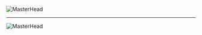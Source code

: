 ![MasterHead](https://media.discordapp.net/attachments/970211181958660127/1011036584436564009/git_banner.png?width=1331&height=393)
--- ---
![MasterHead](https://media.discordapp.net/attachments/1050591171921072130/1051060863643156530/Untitled.png?width=1356&height=566)
